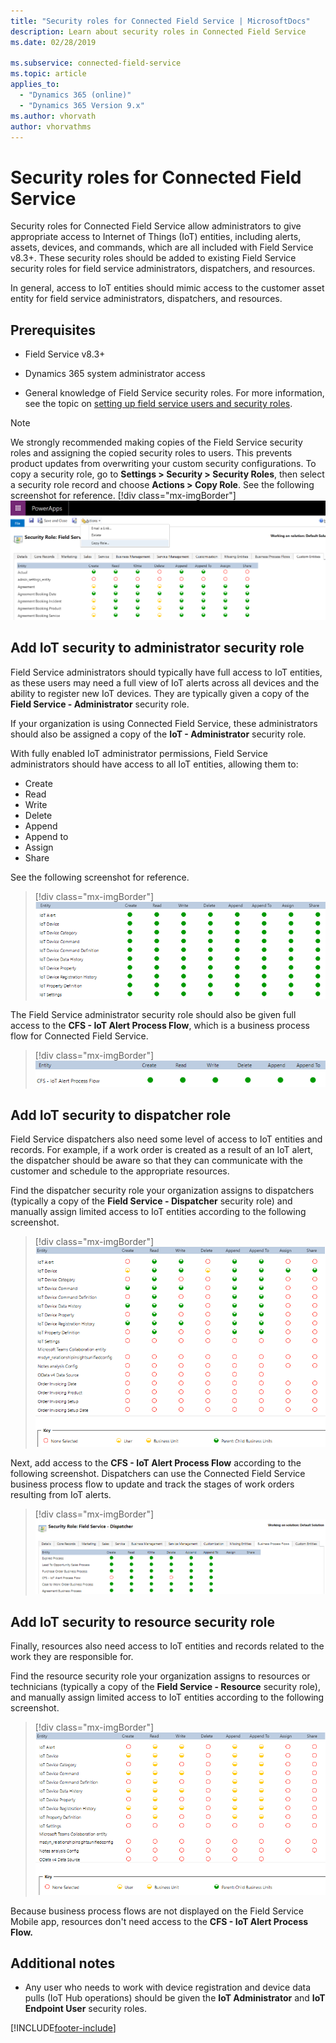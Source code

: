 ```yaml
---
title: "Security roles for Connected Field Service | MicrosoftDocs"
description: Learn about security roles in Connected Field Service
ms.date: 02/28/2019

ms.subservice: connected-field-service
ms.topic: article
applies_to: 
  - "Dynamics 365 (online)"
  - "Dynamics 365 Version 9.x"
ms.author: vhorvath
author: vhorvathms
---
```


# Security roles for Connected Field Service

Security roles for Connected Field Service allow administrators to give appropriate access to Internet of Things (IoT) entities, including alerts, assets, devices, and commands, which are all included with Field Service v8.3+. These security roles should be added to existing Field Service security roles for field service administrators, dispatchers, and resources. 

In general, access to IoT entities should mimic access to the customer asset entity for field service administrators, dispatchers, and resources.

## Prerequisites

- Field Service v8.3+

- Dynamics 365 system administrator access

- General knowledge of Field Service security roles. For more information, see the topic on [setting up field service users and security roles](view-user-accounts-security-roles.md).

> [!Note]
> We strongly recommended making copies of the Field Service security roles and assigning the copied security roles to users. This prevents product updates from overwriting your custom security configurations. To copy a security role, go to **Settings > Security > Security Roles**, then select a security role record and choose **Actions > Copy Role**. See the following screenshot for reference.
> [!div class="mx-imgBorder"]
> ![Screenshot of copying a security role.](media/admin-security-role-copy.png)




## Add IoT security to administrator security role

Field Service administrators should typically have full access to IoT entities, as these users may need a full view of IoT alerts across all devices and the ability to register new IoT devices. They are typically given a copy of the **Field Service - Administrator** security role. 

If your organization is using Connected Field Service, these administrators should also be assigned a copy of the **IoT - Administrator** security role.

With fully enabled IoT administrator permissions, Field Service administrators should have access to all IoT entities, allowing them to: 

- Create
- Read
- Write
- Delete
- Append
- Append to
- Assign
- Share

See the following screenshot for reference.

> [!div class="mx-imgBorder"]
> ![Screenshot of all the IoT entities that Field Service administrators should have access to.](media/cfs-security-role-administrator.png)

The Field Service administrator security role should also be given full access to the **CFS - IoT Alert Process Flow**, which is a business process flow for Connected Field Service. 

> [!div class="mx-imgBorder"]
> ![Screenshot of the CFS - IOT Alert Process Flow window with all of the IOT entities selected.](media/cfs-security-role-administrator-bpf.png)

## Add IoT security to dispatcher role

Field Service dispatchers also need some level of access to IoT entities and records. For example, if a work order is created as a result of an IoT alert, the dispatcher should be aware so that they can communicate with the customer and schedule to the appropriate resources.

Find the dispatcher security role your organization assigns to dispatchers (typically a copy of the **Field Service - Dispatcher** security role) and manually assign limited access to IoT entities according to the following screenshot.

> [!div class="mx-imgBorder"]
> ![Screenshot of enabled permissions for the dispatcher.](media/cfs-security-role-dispatcher.png)

Next, add access to the **CFS - IoT Alert Process Flow** according to the following screenshot. Dispatchers can use the Connected Field Service business process flow to update and track the stages of work orders resulting from IoT alerts.

> [!div class="mx-imgBorder"]
> ![Screenshot of the Security Role: Field Service - Dispatcher window showing the corresponding IOT entities selected.](media/cfs-security-role-dispatcher-bpf.png)

## Add IoT security to resource security role

Finally, resources also need access to IoT entities and records related to the work they are responsible for.

Find the resource security role your organization assigns to resources or technicians (typically a copy of the **Field Service - Resource** security role), and manually assign limited access to IoT entities according to the following screenshot.

> [!div class="mx-imgBorder"]
> ![Screenshot of the field service resource permissions.](media/cfs-security-role-resource.png)

Because business process flows are not displayed on the Field Service Mobile app, resources don't need access to the **CFS - IoT Alert Process Flow.**


## Additional notes

- Any user who needs to work with device registration and device data pulls (IoT Hub operations) should be given the **IoT Administrator** and **IoT Endpoint User** security roles.


[!INCLUDE[footer-include](../includes/footer-banner.md)]
